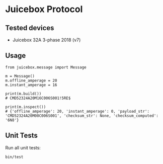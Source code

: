 # Juicebox Protocol

## Tested devices

- Juicebox 32A 3-phase 2018 (v7)

## Usage

```python3
from juicebox.message import Message

m = Message()
m.offline_amperage = 20
m.instant_amperage = 16

print(m.build())
# CMD52324A20M16C006S001!5RE$

print(m.inspect())
# {'offline_amperage': 20, 'instant_amperage': 0, 'payload_str': 'CMD52324A20M00C006S001', 'checksum_str': None, 'checksum_computed': '6N8'}
```

## Unit Tests

Run all unit tests:

```sh
bin/test
```